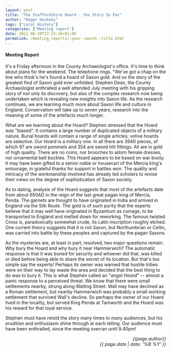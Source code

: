```yaml
---
layout: post
title: "The Staffordshire Hoard - the Story So Far"
author: "Roger Hockney"
tags: ["Local History"]
categories: ['Meeting report']
date: 2011-06-30T17:23:16+01:00
permalink: /meeting_reports/:year-:month-:title.html
---
```

#### Meeting Report ####

It's a Friday afternoon in the County Archaeologist's office. It's time to think about plans for the weekend. The telephone rings. "We've got a chap on the line who think's he's found a hoard of Saxon gold. And so the story of the greatest find of Saxon gold ever unfolded. Stephen Dean, the County Archaeologist enthralled a well attended July meeting with his gripping story of not only its discovery, but also of the complex research now being undertaken which is revealing new insights into Saxon life. As the research continues, we are learning much more about Saxon life and culture in England. Conservation will take up to seven years, research into the meaning of some of the artefacts much longer. 

What are we learning about the Hoard? Stephen stressed that the Hoard was "biased". It contains a large number of duplicated objects of a military nature. Burial hoards will contain a range of single articles; votive hoards are selective. Our Hoard is a military one. In all there are 3940 pieces, of which 97 are sword pommels and 354 are sword hilt fittings. All are in gold of high quality. There are no coins, nor brooches to adorn female dresses, nor ornamental belt buckles. This Hoard appears to be based on war booty. It may have been gifted to a senior noble or housecarl of the Mercia king's entourage, in grateful thanks for support in battles won. The quality and intricacy of the workmanship involved has already led scholars to revise their views on the degree of sophistication of Saxon society. 

As to dating, analysis of the Hoard suggests that most of the artefacts date from about 650AD in the reign of the last great pagan king of Mercia, Penda. The garnets are thought to have originated in India and arrived in England via the Silk Route. The gold is of such purity that the experts believe that it may well have originated in Byzantium as coinage, to be transported to England and melted down for reworking. The famous twisted Cross is, paradoxically somewhat crude, its Latin inscription roughly etched. One current theory suggests that it is not Saxon, but Northumbrian or Celtic, was carried into battle by these peoples and captured by the pagan Saxons. 

As the mysteries are, at least in part, resolved, two major questions remain. Why bury the Hoard and why bury it near Hammerwich? The automatic response is that it was buried for security and whoever did that, was killed or died before being able to share the secret of its location. But that's too simple say the experts! Perhaps its owner was warned that hostile tribes were on their way to lay waste the area and decided that the best thing to do was to bury it. This is what Stephen called an "*angst Hoard*" -- almost a panic response to a perceived threat. We know that there were small settlements nearby, strung along Watling Street. Wall may have declined as a Roman settlement, but nearby Hammerwich was probably a small working settlement that survived Wall's decline. So perhaps the owner of our Hoard lived in the locality, but served King Penda at Tamworth and the Hoard was his reward for that loyal service. 

Stephen must have retold the story many times to many audiences, but his erudition and enthusiasm shine through at each telling. Our audience must have been enthralled, since the meeting overran until 9.40pm! 


<p align="right"><i> {{page.author}} <br> {{ page.date | date: '%B %Y' }} </i></p>
